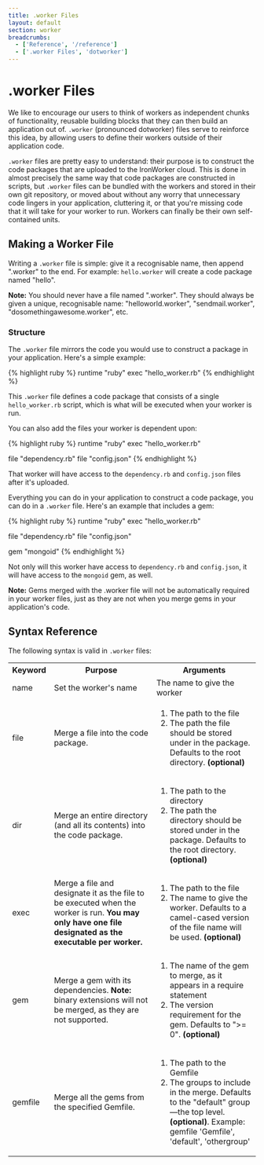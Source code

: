 ```yaml
---
title: .worker Files
layout: default
section: worker
breadcrumbs:
  - ['Reference', '/reference']
  - ['.worker Files', 'dotworker']
---
```


# .worker Files

We like to encourage our users to think of workers as independent chunks 
of functionality, reusable building blocks that they can then build an 
application out of. `.worker` (pronounced dotworker) files serve to reinforce this idea, by allowing users to define their workers outside of their application code.

`.worker` files are pretty easy to understand: their purpose is to construct 
the code packages that are uploaded to the IronWorker cloud. This is done 
in almost precisely the same way that code packages are constructed in 
scripts, but `.worker` files can be bundled with the workers and stored in 
their own git repository, or moved about without any worry that unnecessary 
code lingers in your application, cluttering it, or that you're missing 
code that it will take for your worker to run. Workers can finally be their 
own self-contained units.

## Making a Worker File

Writing a `.worker` file is simple: give it a recognisable name, then append 
".worker" to the end. For example: `hello.worker` will create a code package named "hello".

<div class="alert">
<p><strong>Note:</strong> You should never have a file named ".worker". They should always be given a unique, recognisable name: "helloworld.worker", "sendmail.worker", "dosomethingawesome.worker", etc.</p>
</div>

### Structure

The `.worker` file mirrors the code you would use to construct a package 
in your application. Here's a simple example:

{% highlight ruby %}
runtime "ruby"
exec "hello_worker.rb"
{% endhighlight %}

This `.worker` file defines a code package that consists of a single 
`hello_worker.rb` script, which is what will be executed when your worker 
is run.

You can also add the files your worker is dependent upon:

{% highlight ruby %}
runtime "ruby"
exec "hello_worker.rb"

file "dependency.rb"
file "config.json"
{% endhighlight %}

That worker will have access to the `dependency.rb` and `config.json` files 
after it's uploaded.

Everything you can do in your application to construct a code package, you 
can do in a `.worker` file. Here's an example that includes a gem:

{% highlight ruby %}
runtime "ruby"
exec "hello_worker.rb"

file "dependency.rb"
file "config.json"

gem "mongoid"
{% endhighlight %}

Not only will this worker have access to `dependency.rb` and `config.json`, 
it will have access to the `mongoid` gem, as well.

<div class="alert">
<p><strong>Note:</strong> Gems merged with the <span class="fixed-width">.worker</span> 
file will not be automatically required in your worker files, just as they 
are not when you merge gems in your application's code.</p>
</div>

## Syntax Reference

The following syntax is valid in `.worker` files:

<table class="reference">
  <tr>
    <th style="width: 10%;">Keyword</th>
    <th style="width: 45%;">Purpose</th>
    <th style="width: 45%;">Arguments</th>
  </tr>
  
  <tr id="syntax-name">
    <td>name</td>
    <td>Set the worker's name</td>
    <td>The name to give the worker</td>
  </tr>
  
  <tr id="syntax-file">
    <td>file</td>
    <td>Merge a file into the code package.</td>
    <td>
      <ol>
        <li>The path to the file</li>
        <li>The path the file should be stored under in the package. Defaults 
            to the root directory. <strong>(optional)</strong></li>
      </ol>
    </td>
  </tr>

  <tr id="syntax-dir">
    <td>dir</td>
    <td>Merge an entire directory (and all its contents) into the code package.</td>
    <td>
      <ol>
        <li>The path to the directory</li>
        <li>The path the directory should be stored under in the package. 
            Defaults to the root directory. <strong>(optional)</strong></li>
      </ol>
    </td>
  </tr>

  <tr id="syntax-exec">
    <td>exec</td>
    <td>Merge a file and designate it as the file to be executed when the 
        worker is run. <strong>You may only have one file designated as the 
        executable per worker.</strong></td>
    <td>
      <ol>
        <li>The path to the file</li>
        <li>The name to give the worker. Defaults to a camel-cased version 
            of the file name will be used. <strong>(optional)</strong></li>
      </ol>
    </td>
  </tr>

  <tr id="syntax-gem">
    <td>gem</td>
    <td>Merge a gem with its dependencies. <strong>Note:</strong> binary 
        extensions will not be merged, as they are not supported.</td>
    <td>
      <ol>
        <li>The name of the gem to merge, as it appears in a 
            <span class="fixed-width">require</span> statement</li>
        <li>The version requirement for the gem. Defaults to ">= 0". 
            <strong>(optional)</strong></li>
      </ol>
    </td>
  </tr>

  <tr id="syntax-gemfile">
    <td>gemfile</td>
    <td>Merge all the gems from the specified Gemfile.</td>
    <td>
      <ol>
        <li>The path to the Gemfile</li>
        <li>The groups to include in the merge. Defaults to the "default" group&mdash;the top level. 
            <strong>(optional)</strong>. Example:<br /><span class="fixed-width">gemfile 'Gemfile', 'default', 'othergroup'</span></li>
      </ol>
    </td>
  </tr>
</table>
